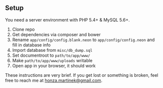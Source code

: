 ## Setup

You need a server environment with PHP 5.4+ & MySQL 5.6+.

1. Clone repo
2. Get dependencies via composer and bower
3. Rename `app/config/config.blank.neon` to `app/config/config.neon` and fill in database info
4. Import database from `misc/db_dump.sql`
5. Set documentroot to `path/to/app/www/`
6. Make `path/to/app/www/uploads` writable
7. Open app in your browser, it should work

These instructions are very brief. If you get lost or something is broken, feel free to reach me at [honza.martinek@gmail.com](mailto:honza.martinek@gmail.com).
